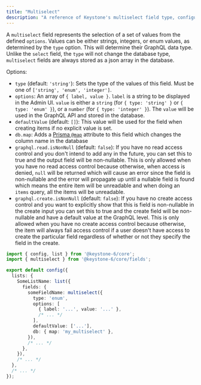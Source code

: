```yaml
---
title: "Multiselect"
description: "A reference of Keystone's multiselect field type, configuration and options."
---
```


A `multiselect` field represents the selection of a set of values from the defined `options`.
Values can be either strings, integers, or enum values, as determined by the `type` option.
This will determine their GraphQL data type.
Unlike the `select` field, the `type` will not change the database type, `multiselect` fields are always stored as a json array in the database.

Options:

- `type` (default: `'string'`): Sets the type of the values of this field.
  Must be one of `['string', 'enum', 'integer']`.
- `options`: An array of `{ label, value }`.
  `label` is a string to be displayed in the Admin UI.
  `value` is either a `string` (for `{ type: 'string' }` or `{ type: 'enum' }`), or a `number` (for `{ type: 'integer' }`).
  The `value` will be used in the GraphQL API and stored in the database.
- `defaultValue` (default: `[]`): This value will be used for the field when creating items if no explicit value is set.
- `db.map`: Adds a [Prisma `@map`](https://www.prisma.io/docs/reference/api-reference/prisma-schema-reference#map) attribute to this field which changes the column name in the database
- `graphql.read.isNonNull` (default: `false`): If you have no read access control and you don't intend to add any in the future,
  you can set this to true and the output field will be non-nullable. This is only allowed when you have no read access control because otherwise,
  when access is denied, `null` will be returned which will cause an error since the field is non-nullable and the error
  will propagate up until a nullable field is found which means the entire item will be unreadable and when doing an `items` query, all the items will be unreadable.
- `graphql.create.isNonNull` (default: `false`): If you have no create access control and you want to explicitly show that this is field is non-nullable in the create input
  you can set this to true and the create field will be non-nullable and have a default value at the GraphQL level.
  This is only allowed when you have no create access control because otherwise, the item will always fail access control
  if a user doesn't have access to create the particular field regardless of whether or not they specify the field in the create.

```typescript
import { config, list } from '@keystone-6/core';
import { multiselect } from '@keystone-6/core/fields';

export default config({
  lists: {
    SomeListName: list({
      fields: {
        someFieldName: multiselect({
          type: 'enum',
          options: [
            { label: '...', value: '...' },
            /* ... */
          ],
          defaultValue: ['...'],
          db: { map: 'my_multiselect' },
        }),
        /* ... */
      },
    }),
    /* ... */
  },
  /* ... */
});
```
